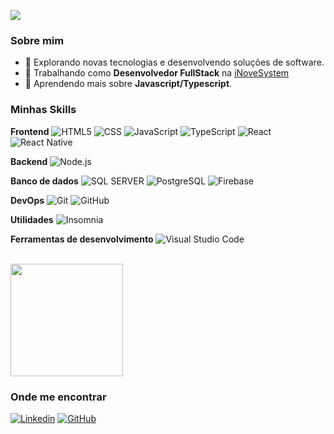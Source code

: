 ![](https://komarev.com/ghpvc/?username=marcosmbm&color=006bed)

<h3>Sobre mim</h3>

- 🤔 Explorando novas tecnologias e desenvolvendo soluções de software.
- 💼 Trabalhando como **Desenvolvedor FullStack** na <a href="https://github.com/inovesystem79">iNoveSystem</a>
- 🌱 Aprendendo mais sobre **Javascript/Typescript**.

<h3>Minhas Skills</h3>

**Frontend**
![HTML5](https://img.shields.io/badge/-HTML5-333333?style=flat&logo=HTML5)
![CSS](https://img.shields.io/badge/-CSS-333333?style=flat&logo=CSS3&logoColor=1572B6)
![JavaScript](https://img.shields.io/badge/-JavaScript-333333?style=flat&logo=javascript)
![TypeScript](https://img.shields.io/badge/-TypeScript-333333?style=flat&logo=TypeScript)
![React](https://img.shields.io/badge/-React-333333?style=flat&logo=react)
![React Native](https://img.shields.io/badge/-React%20Native-333333?style=flat&logo=react)

**Backend**
![Node.js](https://img.shields.io/badge/-Node.js-333333?style=flat&logo=Node.js)

**Banco de dados**
![SQL SERVER](https://img.shields.io/badge/-Microsoft%20SQLServer-333333?style=flat&logo=MicrosoftSQLServer)
![PostgreSQL](https://img.shields.io/badge/-PostgreSQL-333333?style=flat&logo=PostgreSQL)
![Firebase](https://img.shields.io/badge/-Firebase-333333?style=flat&logo=Firebase)

**DevOps**
![Git](https://img.shields.io/badge/-Git-333333?style=flat&logo=git)
![GitHub](https://img.shields.io/badge/-GitHub-333333?style=flat&logo=github)

**Utilidades**
![Insomnia](https://img.shields.io/badge/-Insomnia-333333?style=flat&logo=insomnia)

**Ferramentas de desenvolvimento**
![Visual Studio Code](https://img.shields.io/badge/-Visual%20Studio%20Code-333333?style=flat&logo=visual-studio-code&logoColor=007ACC)

<br/>

<a href="https://github.com/iuricode" title="Perfil do Iuri">
  <img height="180em" src="https://github-readme-stats.vercel.app/api?username=marcosmbm&theme=dracula&show_icons=true" />
</a>

<h3>Onde me encontrar</h3>

[![Linkedin](https://img.shields.io/badge/-Marcos%20Barbosa-blue?style=flat-square&logo=Linkedin&logoColor=white&link=https://www.linkedin.com/in/marcos-barbosa-148224208/)](https://www.linkedin.com/in/marcos-barbosa-148224208/)
[![GitHub](https://img.shields.io/github/followers/marcosmbm?label=follow&style=social)](https://github.com/marcosmbm)
